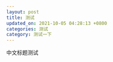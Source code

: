 ```yaml
---
layout: post
title: 测试
updated_on: 2021-10-05 04:28:13 +0800
categories: 测试
category: 测试一下
---
```

中文标题测试